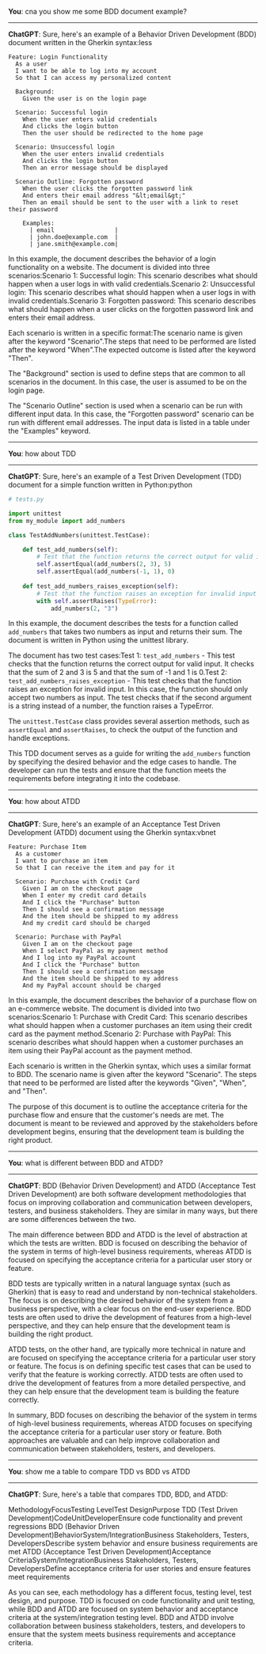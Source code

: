 **You**: cna you show me some BDD document example?

--------
**ChatGPT**: Sure, here's an example of a Behavior Driven Development (BDD) document written in the Gherkin syntax:less
```less
Feature: Login Functionality
  As a user
  I want to be able to log into my account
  So that I can access my personalized content

  Background:
    Given the user is on the login page

  Scenario: Successful login
    When the user enters valid credentials
    And clicks the login button
    Then the user should be redirected to the home page

  Scenario: Unsuccessful login
    When the user enters invalid credentials
    And clicks the login button
    Then an error message should be displayed

  Scenario Outline: Forgotten password
    When the user clicks the forgotten password link
    And enters their email address "&lt;email&gt;"
    Then an email should be sent to the user with a link to reset their password

    Examples:
      | email                 |
      | john.doe@example.com  |
      | jane.smith@example.com|
```

In this example, the document describes the behavior of a login functionality on a website. The document is divided into three scenarios:Scenario 1: Successful login: This scenario describes what should happen when a user logs in with valid credentials.Scenario 2: Unsuccessful login: This scenario describes what should happen when a user logs in with invalid credentials.Scenario 3: Forgotten password: This scenario describes what should happen when a user clicks on the forgotten password link and enters their email address.

Each scenario is written in a specific format:The scenario name is given after the keyword "Scenario".The steps that need to be performed are listed after the keyword "When".The expected outcome is listed after the keyword "Then".

The "Background" section is used to define steps that are common to all scenarios in the document. In this case, the user is assumed to be on the login page.

The "Scenario Outline" section is used when a scenario can be run with different input data. In this case, the "Forgotten password" scenario can be run with different email addresses. The input data is listed in a table under the "Examples" keyword.

--------
**You**: how about TDD

--------
**ChatGPT**: Sure, here's an example of a Test Driven Development (TDD) document for a simple function written in Python:python
```python
# tests.py

import unittest
from my_module import add_numbers

class TestAddNumbers(unittest.TestCase):

    def test_add_numbers(self):
        # Test that the function returns the correct output for valid input
        self.assertEqual(add_numbers(2, 3), 5)
        self.assertEqual(add_numbers(-1, 1), 0)
    
    def test_add_numbers_raises_exception(self):
        # Test that the function raises an exception for invalid input
        with self.assertRaises(TypeError):
            add_numbers(2, "3")
```

In this example, the document describes the tests for a function called ```add_numbers``` that takes two numbers as input and returns their sum. The document is written in Python using the unittest library.

The document has two test cases:Test 1: ```test_add_numbers``` - This test checks that the function returns the correct output for valid input. It checks that the sum of 2 and 3 is 5 and that the sum of -1 and 1 is 0.Test 2: ```test_add_numbers_raises_exception``` - This test checks that the function raises an exception for invalid input. In this case, the function should only accept two numbers as input. The test checks that if the second argument is a string instead of a number, the function raises a TypeError.

The ```unittest.TestCase``` class provides several assertion methods, such as ```assertEqual``` and ```assertRaises```, to check the output of the function and handle exceptions.

This TDD document serves as a guide for writing the ```add_numbers``` function by specifying the desired behavior and the edge cases to handle. The developer can run the tests and ensure that the function meets the requirements before integrating it into the codebase.

--------
**You**: how about ATDD

--------
**ChatGPT**: Sure, here's an example of an Acceptance Test Driven Development (ATDD) document using the Gherkin syntax:vbnet
```vbnet
Feature: Purchase Item
  As a customer
  I want to purchase an item
  So that I can receive the item and pay for it

  Scenario: Purchase with Credit Card
    Given I am on the checkout page
    When I enter my credit card details
    And I click the "Purchase" button
    Then I should see a confirmation message
    And the item should be shipped to my address
    And my credit card should be charged

  Scenario: Purchase with PayPal
    Given I am on the checkout page
    When I select PayPal as my payment method
    And I log into my PayPal account
    And I click the "Purchase" button
    Then I should see a confirmation message
    And the item should be shipped to my address
    And my PayPal account should be charged
```

In this example, the document describes the behavior of a purchase flow on an e-commerce website. The document is divided into two scenarios:Scenario 1: Purchase with Credit Card: This scenario describes what should happen when a customer purchases an item using their credit card as the payment method.Scenario 2: Purchase with PayPal: This scenario describes what should happen when a customer purchases an item using their PayPal account as the payment method.

Each scenario is written in the Gherkin syntax, which uses a similar format to BDD. The scenario name is given after the keyword "Scenario". The steps that need to be performed are listed after the keywords "Given", "When", and "Then".

The purpose of this document is to outline the acceptance criteria for the purchase flow and ensure that the customer's needs are met. The document is meant to be reviewed and approved by the stakeholders before development begins, ensuring that the development team is building the right product.

--------
**You**: what is different between BDD and ATDD?

--------
**ChatGPT**: BDD (Behavior Driven Development) and ATDD (Acceptance Test Driven Development) are both software development methodologies that focus on improving collaboration and communication between developers, testers, and business stakeholders. They are similar in many ways, but there are some differences between the two.

The main difference between BDD and ATDD is the level of abstraction at which the tests are written. BDD is focused on describing the behavior of the system in terms of high-level business requirements, whereas ATDD is focused on specifying the acceptance criteria for a particular user story or feature.

BDD tests are typically written in a natural language syntax (such as Gherkin) that is easy to read and understand by non-technical stakeholders. The focus is on describing the desired behavior of the system from a business perspective, with a clear focus on the end-user experience. BDD tests are often used to drive the development of features from a high-level perspective, and they can help ensure that the development team is building the right product.

ATDD tests, on the other hand, are typically more technical in nature and are focused on specifying the acceptance criteria for a particular user story or feature. The focus is on defining specific test cases that can be used to verify that the feature is working correctly. ATDD tests are often used to drive the development of features from a more detailed perspective, and they can help ensure that the development team is building the feature correctly.

In summary, BDD focuses on describing the behavior of the system in terms of high-level business requirements, whereas ATDD focuses on specifying the acceptance criteria for a particular user story or feature. Both approaches are valuable and can help improve collaboration and communication between stakeholders, testers, and developers.

--------
**You**: show me a table to compare TDD vs BDD vs ATDD

--------
**ChatGPT**: Sure, here's a table that compares TDD, BDD, and ATDD:

MethodologyFocusTesting LevelTest DesignPurpose
TDD (Test Driven Development)CodeUnitDeveloperEnsure code functionality and prevent regressions
BDD (Behavior Driven Development)BehaviorSystem/IntegrationBusiness Stakeholders, Testers, DevelopersDescribe system behavior and ensure business requirements are met
ATDD (Acceptance Test Driven Development)Acceptance CriteriaSystem/IntegrationBusiness Stakeholders, Testers, DevelopersDefine acceptance criteria for user stories and ensure features meet requirements

As you can see, each methodology has a different focus, testing level, test design, and purpose. TDD is focused on code functionality and unit testing, while BDD and ATDD are focused on system behavior and acceptance criteria at the system/integration testing level. BDD and ATDD involve collaboration between business stakeholders, testers, and developers to ensure that the system meets business requirements and acceptance criteria.

